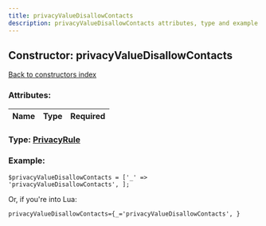 ```yaml
---
title: privacyValueDisallowContacts
description: privacyValueDisallowContacts attributes, type and example
---
```

## Constructor: privacyValueDisallowContacts  
[Back to constructors index](index.md)



### Attributes:

| Name     |    Type       | Required |
|----------|:-------------:|---------:|



### Type: [PrivacyRule](../types/PrivacyRule.md)


### Example:

```
$privacyValueDisallowContacts = ['_' => 'privacyValueDisallowContacts', ];
```  

Or, if you're into Lua:  


```
privacyValueDisallowContacts={_='privacyValueDisallowContacts', }

```



